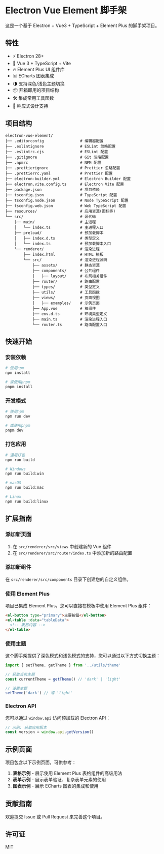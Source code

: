 # Electron Vue Element 脚手架

这是一个基于 Electron + Vue3 + TypeScript + Element Plus 的脚手架项目。

## 特性

- ⚡️ Electron 28+
- 🖖 Vue 3 + TypeScript + Vite
- 🔥 Element Plus UI 组件库
- 📊 ECharts 图表集成
- 🌗 支持深色/浅色主题切换
- 📦 开箱即用的项目结构
- 🛠️ 集成常用工具函数
- 📱 响应式设计支持

## 项目结构

```
electron-vue-element/
├── .editorconfig                # 编辑器配置
├── .eslintignore                # ESLint 忽略配置
├── .eslintrc.cjs                # ESLint 配置
├── .gitignore                   # Git 忽略配置
├── .npmrc                       # NPM 配置
├── .prettierignore              # Prettier 忽略配置
├── .prettierrc.yaml             # Prettier 配置
├── electron-builder.yml         # Electron Builder 配置
├── electron.vite.config.ts      # Electron Vite 配置
├── package.json                 # 项目依赖
├── tsconfig.json                # TypeScript 配置
├── tsconfig.node.json           # Node TypeScript 配置
├── tsconfig.web.json            # Web TypeScript 配置
├── resources/                   # 应用资源(图标等)
└── src/                         # 源代码
    ├── main/                    # 主进程
    │   └── index.ts             # 主进程入口
    ├── preload/                 # 预加载脚本
    │   ├── index.d.ts           # 类型定义
    │   └── index.ts             # 预加载脚本入口
    └── renderer/                # 渲染进程
        ├── index.html           # HTML 模板
        └── src/                 # 渲染进程源码
            ├── assets/          # 静态资源
            ├── components/      # 公共组件
            │   ├── layout/      # 布局相关组件 
            ├── router/          # 路由配置
            ├── types/           # 类型定义
            ├── utils/           # 工具函数
            ├── views/           # 页面视图
            │   ├── examples/    # 示例页面
            ├── App.vue          # 根组件
            ├── env.d.ts         # 环境类型定义
            ├── main.ts          # 渲染进程入口
            └── router.ts        # 路由配置入口
```

## 快速开始

### 安装依赖

```bash
# 使用npm
npm install

# 或使用pnpm
pnpm install
```

### 开发模式

```bash
# 使用npm
npm run dev

# 或使用pnpm
pnpm dev
```

### 打包应用

```bash
# 通用打包
npm run build

# Windows
npm run build:win

# macOS
npm run build:mac

# Linux
npm run build:linux
```

## 扩展指南

### 添加新页面

1. 在 `src/renderer/src/views` 中创建新的 Vue 组件
2. 在 `src/renderer/src/router/index.ts` 中添加新的路由配置

### 添加新组件

在 `src/renderer/src/components` 目录下创建您的自定义组件。

### 使用 Element Plus

项目已集成 Element Plus，您可以直接在模板中使用 Element Plus 组件：

```html
<el-button type="primary">主要按钮</el-button>
<el-table :data="tableData">
  <!-- 表格内容 -->
</el-table>
```

### 使用主题

这个脚手架提供了深色模式和浅色模式的支持，您可以通过以下方式切换主题：

```ts
import { setTheme, getTheme } from '../utils/theme'

// 获取当前主题
const currentTheme = getTheme() // 'dark' | 'light'

// 设置主题
setTheme('dark') // 或 'light'
```

### Electron API

您可以通过 `window.api` 访问预加载的 Electron API：

```ts
// 示例: 获取应用版本
const version = window.api.getVersion()
```

## 示例页面

项目包含以下示例页面，可供参考：

1. **表格示例** - 展示使用 Element Plus 表格组件的高级用法
2. **表单示例** - 展示表单验证、复杂表单元素的使用
3. **图表示例** - 展示 ECharts 图表的集成和使用

## 贡献指南

欢迎提交 Issue 或 Pull Request 来完善这个项目。

## 许可证

MIT 